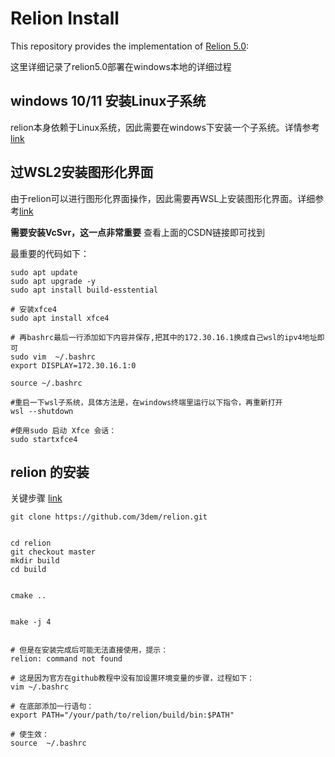 # Relion Install





This repository provides the implementation of [Relion 5.0](https://relion.readthedocs.io/en/release-5.0/Installation.html):


这里详细记录了relion5.0部署在windows本地的详细过程

## windows 10/11 安装Linux子系统

relion本身依赖于Linux系统，因此需要在windows下安装一个子系统。详情参考[link](https://gitcode.csdn.net/66c55fe90bfad230b8ae218a.html?dp_token=eyJ0eXAiOiJKV1QiLCJhbGciOiJIUzI1NiJ9.eyJpZCI6Mzc2MDIyNywiZXhwIjoxNzQ2NDM4MjMyLCJpYXQiOjE3NDU4MzM0MzIsInVzZXJuYW1lIjoicXFfNDA3NzYxNzkifQ.AmEtK6OoVDGfr-L0XohmRWjoH59YMi3D71K-kvuilc8&spm=1001.2101.3001.6650.7&utm_medium=distribute.pc_relevant.none-task-blog-2%7Edefault%7EBlogCommendFromBaidu%7Eactivity-7-139008248-blog-137632509.235%5Ev43%5Econtrol&depth_1-utm_source=distribute.pc_relevant.none-task-blog-2%7Edefault%7EBlogCommendFromBaidu%7Eactivity-7-139008248-blog-137632509.235%5Ev43%5Econtrol&utm_relevant_index=13)


## 过WSL2安装图形化界面

由于relion可以进行图形化界面操作，因此需要再WSL上安装图形化界面。详细参考[link](https://blog.csdn.net/fysuccess/article/details/141646840?spm=1001.2101.3001.6650.2&utm_medium=distribute.pc_relevant.none-task-blog-2%7Edefault%7EYuanLiJiHua%7ECtr-2-141646840-blog-140029025.235%5Ev43%5Epc_blog_bottom_relevance_base7&depth_1-utm_source=distribute.pc_relevant.none-task-blog-2%7Edefault%7EYuanLiJiHua%7ECtr-2-141646840-blog-140029025.235%5Ev43%5Epc_blog_bottom_relevance_base7)

**需要安装VcSvr，这一点非常重要** 查看上面的CSDN链接即可找到

最重要的代码如下：

```
sudo apt update
sudo apt upgrade -y
sudo apt install build-esstential

# 安装xfce4
sudo apt install xfce4

# 再bashrc最后一行添加如下内容并保存,把其中的172.30.16.1换成自己wsl的ipv4地址即可
sudo vim  ~/.bashrc 
export DISPLAY=172.30.16.1:0

source ~/.bashrc

#重启一下wsl子系统，具体方法是，在windows终端里运行以下指令，再重新打开
wsl --shutdown

#使用sudo 启动 Xfce 会话：
sudo startxfce4

```

## relion 的安装


关键步骤 [link](https://blog.csdn.net/yy19980310/article/details/119956571)

```
git clone https://github.com/3dem/relion.git


cd relion
git checkout master
mkdir build
cd build


cmake ..


make -j 4


# 但是在安装完成后可能无法直接使用，提示：
relion: command not found

# 这是因为官方在github教程中没有加设置环境变量的步骤，过程如下：
vim ~/.bashrc

# 在底部添加一行语句：
export PATH="/your/path/to/relion/build/bin:$PATH"

# 使生效：
source  ~/.bashrc


```